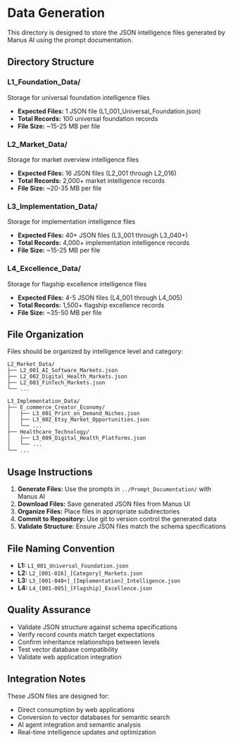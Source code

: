 # Data Generation

This directory is designed to store the JSON intelligence files generated by Manus AI using the prompt documentation.

## Directory Structure

### L1_Foundation_Data/
Storage for universal foundation intelligence files
- **Expected Files:** 1 JSON file (L1_001_Universal_Foundation.json)
- **Total Records:** 100 universal foundation records
- **File Size:** ~15-25 MB per file

### L2_Market_Data/
Storage for market overview intelligence files
- **Expected Files:** 16 JSON files (L2_001 through L2_016)
- **Total Records:** 2,000+ market intelligence records
- **File Size:** ~20-35 MB per file

### L3_Implementation_Data/
Storage for implementation intelligence files
- **Expected Files:** 40+ JSON files (L3_001 through L3_040+)
- **Total Records:** 4,000+ implementation intelligence records
- **File Size:** ~15-25 MB per file

### L4_Excellence_Data/
Storage for flagship excellence intelligence files
- **Expected Files:** 4-5 JSON files (L4_001 through L4_005)
- **Total Records:** 1,500+ flagship excellence records
- **File Size:** ~35-50 MB per file

## File Organization

Files should be organized by intelligence level and category:

```
L2_Market_Data/
├── L2_001_AI_Software_Markets.json
├── L2_002_Digital_Health_Markets.json
├── L2_003_FinTech_Markets.json
└── ...

L3_Implementation_Data/
├── E_commerce_Creator_Economy/
│   ├── L3_001_Print_on_Demand_Niches.json
│   ├── L3_002_Etsy_Market_Opportunities.json
│   └── ...
├── Healthcare_Technology/
│   ├── L3_009_Digital_Health_Platforms.json
│   └── ...
└── ...
```

## Usage Instructions

1. **Generate Files:** Use the prompts in `../Prompt_Documentation/` with Manus AI
2. **Download Files:** Save generated JSON files from Manus UI
3. **Organize Files:** Place files in appropriate subdirectories
4. **Commit to Repository:** Use git to version control the generated data
5. **Validate Structure:** Ensure JSON files match the schema specifications

## File Naming Convention

- **L1:** `L1_001_Universal_Foundation.json`
- **L2:** `L2_[001-016]_[Category]_Markets.json`
- **L3:** `L3_[001-040+]_[Implementation]_Intelligence.json`
- **L4:** `L4_[001-005]_[Flagship]_Excellence.json`

## Quality Assurance

- Validate JSON structure against schema specifications
- Verify record counts match target expectations
- Confirm inheritance relationships between levels
- Test vector database compatibility
- Validate web application integration

## Integration Notes

These JSON files are designed for:
- Direct consumption by web applications
- Conversion to vector databases for semantic search
- AI agent integration and semantic analysis
- Real-time intelligence updates and optimization


